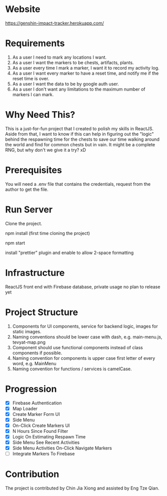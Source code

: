 # Website

https://genshin-impact-tracker.herokuapp.com/

# Requirements

1. As a user I need to mark any locations I want.
2. As a user I want the markers to be chests, artifacts, plants.
3. As a user every time I mark a marker, I want it to record my activity log.
4. As a user I want every marker to have a reset time, and notify me if the reset time is over.
5. As a user I want the data to be by google auth user.
6. As a user I don't want any limitations to the maximum number of markers I can mark.

# Why Need This?

This is a just-for-fun project that I created to polish my skills in ReactJS.
Aside from that, I want to know if this can help in figuring out the "logic"
behind the respawning time for the chests to save our time walking around the
world and find for common chests but in vain. It might be a complete RNG,
but why don't we give it a try? xD

# Prerequisites

You will need a .env file that contains the credentials, request from the author to get the file.

# Run Server

Clone the project.

npm install (first time cloning the project)

npm start

install "prettier" plugin and enable to allow 2-space formatting

# Infrastructure

ReactJS front end with Firebase database, private usage no plan to release yet

# Project Structure

1. Components for UI components, service for backend logic, images for static images.
2. Naming conventions should be lower case with dash, e.g. main-menu.js, tevyat-map.png
3. Component should use functional components instead of class components if possible.
4. Naming convention for components is upper case first letter of every word, e.g. MainMenu
5. Naming convention for functions / services is camelCase.

# Progression

- [x] Firebase Authentication
- [x] Map Loader
- [x] Create Marker Form UI
- [x] Side Menu
- [x] On-Click Create Markers UI
- [x] N Hours Since Found Filter
- [x] Logic On Estimating Respawn Time
- [x] Side Menu See Recent Activities
- [x] Side Menu Activities On-Click Navigate Markers
- [ ] Integrate Markers To Firebase

# Contribution

The project is contributed by Chin Jia Xiong and assisted by Eng Tze Qian.
